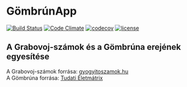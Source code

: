 # GömbrúnApp  

[![Build Status](https://travis-ci.org/nadapapa/gombrunapp.svg?branch=master)](https://travis-ci.org/nadapapa/gombrunapp)
[![Code Climate](https://codeclimate.com/github/nadapapa/gombrunapp/badges/gpa.svg)](https://codeclimate.com/github/nadapapa/gombrunapp)
[![codecov](https://codecov.io/gh/nadapapa/gombrunapp/branch/master/graph/badge.svg)](https://codecov.io/gh/nadapapa/gombrunapp)
[![license](https://img.shields.io/github/license/mashape/apistatus.svg)](https://github.com/nadapapa/gombrunapp/blob/master/LICENSE)

## A Grabovoj-számok és a Gömbrúna erejének egyesítése  

A Grabovoj-számok forrása: [gyogyitoszamok.hu](http://gyogyitoszamok.hu)  
A Gömbrúna forrása: [Tudati Életmátrix](http://tudatieletmatrix.com/post/129339644986/agombruna)